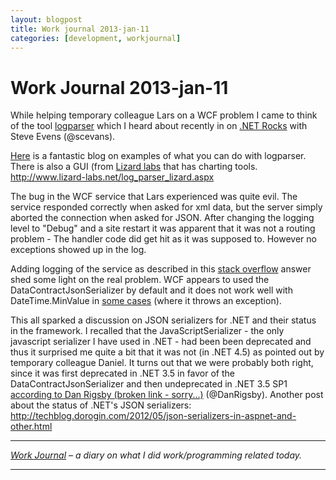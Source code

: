 ```yaml
---
layout: blogpost
title: Work journal 2013-jan-11
categories: [development, workjournal]
---
```


# Work Journal 2013-jan-11

While helping temporary colleague Lars on a WCF problem I came to think of the tool [logparser][1] which I heard about recently in on [.NET Rocks][2] with Steve Evens (@scevans). 

[Here][3] is a fantastic blog on examples of what you can do with logparser. There is also a GUI (from [Lizard labs][4] that has charting tools. <http://www.lizard-labs.net/log_parser_lizard.aspx> 

The bug in the WCF service that Lars experienced was quite evil. The service responded correctly when asked for xml data, but the server simply aborted the connection when asked for JSON. After changing the logging level to "Debug" and a site restart it was apparent that it was not a routing problem - The handler code did get hit as it was supposed to. However no exceptions showed up in the log. 

Adding logging of the service as described in this [stack overflow][5] answer shed some light on the real problem. WCF appears to used the DataContractJsonSerializer by default and it does not work well with DateTime.MinValue in [some cases][6] (where it throws an exception). 

This all sparked a discussion on JSON serializers for .NET and their status in the framework. I recalled that the JavaScriptSerializer - the only javascript serializer I have used in .NET - had been been deprecated and thus it surprised me quite a bit that it was not (in .NET 4.5) as pointed out by temporary colleague Daniel. It turns out that we were probably both right, since it was first deprecated in .NET 3.5 in favor of the DataContractJsonSerializer and then undeprecated in .NET 3.5 SP1 [according to Dan Rigsby (broken link - sorry...)][7] (@DanRigsby). Another post about the status of .NET's JSON serializers: <http://techblog.dorogin.com/2012/05/json-serializers-in-aspnet-and-other.html> 

---

*[Work Journal][8] – a diary on what I did work/programming related today.* 

---

 [1]: http://www.microsoft.com/en-us/download/details.aspx?id=24659
 [2]: http://www.dotnetrocks.com/default.aspx?showNum=823
 [3]: http://aggressivevirusdefense.wordpress.com/2010/04/23/log-parser/
 [4]: http://www.lizard-labs.net
 [5]: http://stackoverflow.com/a/11016495/587279
 [6]: http://stackoverflow.com/questions/4025851/why-can-datetime-minvalue-not-be-serialized-in-timezones-ahead-of-utc
 [7]: http://www.danrigsby.com/blog/index.php/2008/05/28/javascriptserializer-undeprecated-in-net-35-sp1/
 [8]: /blog/work-journal-what-workprogramming-related-did-i-learn-today